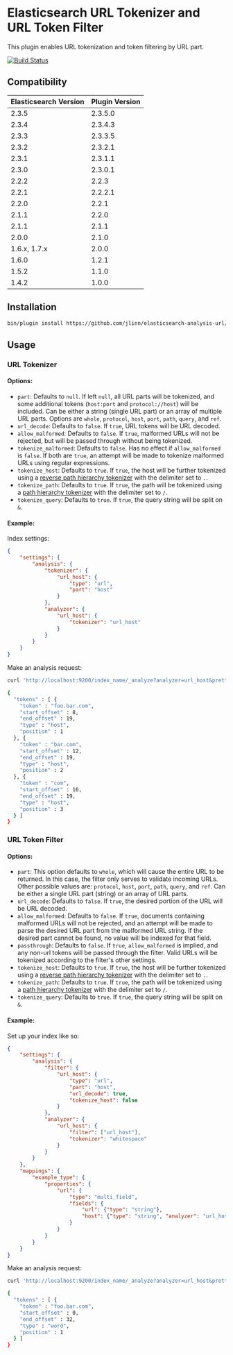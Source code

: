 Elasticsearch URL Tokenizer and URL Token Filter
==============================

This plugin enables URL tokenization and token filtering by URL part.

[![Build Status](https://secure.travis-ci.org/jlinn/elasticsearch-analysis-url.png?branch=master)](http://travis-ci.org/jlinn/elasticsearch-analysis-url)

## Compatibility

| Elasticsearch Version | Plugin Version |
|-----------------------|----------------|
| 2.3.5 | 2.3.5.0 |
| 2.3.4 | 2.3.4.3 |
| 2.3.3 | 2.3.3.5 |
| 2.3.2 | 2.3.2.1 |
| 2.3.1 | 2.3.1.1 |
| 2.3.0 | 2.3.0.1 |
| 2.2.2 | 2.2.3 |
| 2.2.1 | 2.2.2.1 |
| 2.2.0 | 2.2.1 |
| 2.1.1 | 2.2.0 |
| 2.1.1 | 2.1.1 |
| 2.0.0 | 2.1.0 |
| 1.6.x, 1.7.x | 2.0.0 |
| 1.6.0 | 1.2.1 |
| 1.5.2 | 1.1.0 |
| 1.4.2 | 1.0.0 |

## Installation
```bash
bin/plugin install https://github.com/jlinn/elasticsearch-analysis-url/releases/download/v2.3.5.0/elasticsearch-analysis-url-2.3.5.0.zip
```

## Usage
### URL Tokenizer
#### Options: 
* `part`: Defaults to `null`. If left `null`, all URL parts will be tokenized, and some additional tokens (`host:port` and `protocol://host`) will be included. Can be either a string (single URL part) or an array of multiple URL parts. Options are `whole`, `protocol`, `host`, `port`, `path`, `query`, and `ref`.
* `url_decode`: Defaults to `false`. If `true`, URL tokens will be URL decoded.
* `allow_malformed`: Defaults to `false`. If `true`, malformed URLs will not be rejected, but will be passed through without being tokenized.
* `tokenize_malformed`: Defaults to `false`. Has no effect if `allow_malformed` is `false`. If both are `true`, an attempt will be made to tokenize malformed URLs using regular expressions.
* `tokenize_host`: Defaults to `true`. If `true`, the host will be further tokenized using a [reverse path hierarchy tokenizer](https://www.elastic.co/guide/en/elasticsearch/reference/current/analysis-pathhierarchy-tokenizer.html) with the delimiter set to `.`.
* `tokenize_path`: Defaults to `true`. If `true`, the path will be tokenized using a [path hierarchy tokenizer](https://www.elastic.co/guide/en/elasticsearch/reference/current/analysis-pathhierarchy-tokenizer.html) with the delimiter set to `/`.
* `tokenize_query`: Defaults to `true`. If `true`, the query string will be split on `&`.

#### Example:
Index settings:
```json
{
	"settings": {
		"analysis": {
			"tokenizer": {
				"url_host": {
					"type": "url",
					"part": "host"
				}
			},
			"analyzer": {
				"url_host": {
					"tokenizer": "url_host"
				}
			}
		}
	}
}
```

Make an analysis request:
```bash
curl 'http://localhost:9200/index_name/_analyze?analyzer=url_host&pretty' -d 'https://foo.bar.com/baz.html'

{
  "tokens" : [ {
    "token" : "foo.bar.com",
    "start_offset" : 8,
    "end_offset" : 19,
    "type" : "host",
    "position" : 1
  }, {
    "token" : "bar.com",
    "start_offset" : 12,
    "end_offset" : 19,
    "type" : "host",
    "position" : 2
  }, {
    "token" : "com",
    "start_offset" : 16,
    "end_offset" : 19,
    "type" : "host",
    "position" : 3
  } ]
}
```

### URL Token Filter
#### Options:
* `part`: This option defaults to `whole`, which will cause the entire URL to be returned. In this case, the filter only serves to validate incoming URLs. Other possible values are:
`protocol`, `host`, `port`, `path`, `query`, and `ref`. Can be either a single URL part (string) or an array of URL parts.
* `url_decode`: Defaults to `false`. If `true`, the desired portion of the URL will be URL decoded.
* `allow_malformed`: Defaults to `false`. If `true`, documents containing malformed URLs will not be rejected, and an attempt will be made to parse the desired URL part from the malformed URL string.
If the desired part cannot be found, no value will be indexed for that field.
* `passthrough`: Defaults to `false`. If `true`, `allow_malformed` is implied, and any non-url tokens will be passed through the filter.  Valid URLs will be tokenized according to the filter's other settings.
* `tokenize_host`: Defaults to `true`. If `true`, the host will be further tokenized using a [reverse path hierarchy tokenizer](https://www.elastic.co/guide/en/elasticsearch/reference/current/analysis-pathhierarchy-tokenizer.html) with the delimiter set to `.`.
* `tokenize_path`: Defaults to `true`. If `true`, the path will be tokenized using a [path hierarchy tokenizer](https://www.elastic.co/guide/en/elasticsearch/reference/current/analysis-pathhierarchy-tokenizer.html) with the delimiter set to `/`.
* `tokenize_query`: Defaults to `true`. If `true`, the query string will be split on `&`.

#### Example:
Set up your index like so:
```json
{
    "settings": {
        "analysis": {
            "filter": {
                "url_host": {
                    "type": "url",
                    "part": "host",
                    "url_decode": true,
                    "tokenize_host": false
                }
            },
            "analyzer": {
                "url_host": {
                    "filter": ["url_host"],
                    "tokenizer": "whitespace"
                }
            }
        }
    },
    "mappings": {
        "example_type": {
            "properties": {
                "url": {
                    "type": "multi_field",
                    "fields": {
                        "url": {"type": "string"},
                        "host": {"type": "string", "analyzer": "url_host"}
                    }
                }
            }
        }
    }
}
```

Make an analysis request:
```bash
curl 'http://localhost:9200/index_name/_analyze?analyzer=url_host&pretty' -d 'https://foo.bar.com/baz.html'

{
  "tokens" : [ {
    "token" : "foo.bar.com",
    "start_offset" : 0,
    "end_offset" : 32,
    "type" : "word",
    "position" : 1
  } ]
}
```
